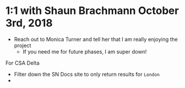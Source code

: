# 1:1 with Shaun Brachmann October 3rd, 2018

- Reach out to Monica Turner and tell her that I am really enjoying the project
  - If you need me for future phases, I am super down!

For CSA Delta
- Filter down the SN Docs site to only return results for `London`
-
